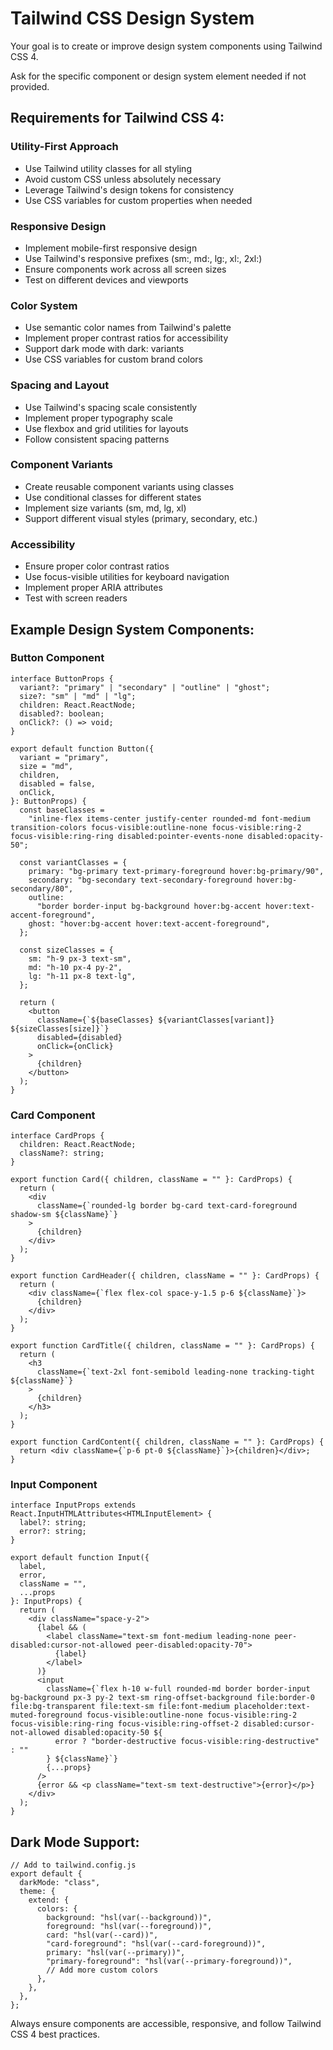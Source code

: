 # Tailwind CSS Design System

Your goal is to create or improve design system components using Tailwind CSS 4.

Ask for the specific component or design system element needed if not provided.

## Requirements for Tailwind CSS 4:

### Utility-First Approach

- Use Tailwind utility classes for all styling
- Avoid custom CSS unless absolutely necessary
- Leverage Tailwind's design tokens for consistency
- Use CSS variables for custom properties when needed

### Responsive Design

- Implement mobile-first responsive design
- Use Tailwind's responsive prefixes (sm:, md:, lg:, xl:, 2xl:)
- Ensure components work across all screen sizes
- Test on different devices and viewports

### Color System

- Use semantic color names from Tailwind's palette
- Implement proper contrast ratios for accessibility
- Support dark mode with dark: variants
- Use CSS variables for custom brand colors

### Spacing and Layout

- Use Tailwind's spacing scale consistently
- Implement proper typography scale
- Use flexbox and grid utilities for layouts
- Follow consistent spacing patterns

### Component Variants

- Create reusable component variants using classes
- Use conditional classes for different states
- Implement size variants (sm, md, lg, xl)
- Support different visual styles (primary, secondary, etc.)

### Accessibility

- Ensure proper color contrast ratios
- Use focus-visible utilities for keyboard navigation
- Implement proper ARIA attributes
- Test with screen readers

## Example Design System Components:

### Button Component

```tsx
interface ButtonProps {
  variant?: "primary" | "secondary" | "outline" | "ghost";
  size?: "sm" | "md" | "lg";
  children: React.ReactNode;
  disabled?: boolean;
  onClick?: () => void;
}

export default function Button({
  variant = "primary",
  size = "md",
  children,
  disabled = false,
  onClick,
}: ButtonProps) {
  const baseClasses =
    "inline-flex items-center justify-center rounded-md font-medium transition-colors focus-visible:outline-none focus-visible:ring-2 focus-visible:ring-ring disabled:pointer-events-none disabled:opacity-50";

  const variantClasses = {
    primary: "bg-primary text-primary-foreground hover:bg-primary/90",
    secondary: "bg-secondary text-secondary-foreground hover:bg-secondary/80",
    outline:
      "border border-input bg-background hover:bg-accent hover:text-accent-foreground",
    ghost: "hover:bg-accent hover:text-accent-foreground",
  };

  const sizeClasses = {
    sm: "h-9 px-3 text-sm",
    md: "h-10 px-4 py-2",
    lg: "h-11 px-8 text-lg",
  };

  return (
    <button
      className={`${baseClasses} ${variantClasses[variant]} ${sizeClasses[size]}`}
      disabled={disabled}
      onClick={onClick}
    >
      {children}
    </button>
  );
}
```

### Card Component

```tsx
interface CardProps {
  children: React.ReactNode;
  className?: string;
}

export function Card({ children, className = "" }: CardProps) {
  return (
    <div
      className={`rounded-lg border bg-card text-card-foreground shadow-sm ${className}`}
    >
      {children}
    </div>
  );
}

export function CardHeader({ children, className = "" }: CardProps) {
  return (
    <div className={`flex flex-col space-y-1.5 p-6 ${className}`}>
      {children}
    </div>
  );
}

export function CardTitle({ children, className = "" }: CardProps) {
  return (
    <h3
      className={`text-2xl font-semibold leading-none tracking-tight ${className}`}
    >
      {children}
    </h3>
  );
}

export function CardContent({ children, className = "" }: CardProps) {
  return <div className={`p-6 pt-0 ${className}`}>{children}</div>;
}
```

### Input Component

```tsx
interface InputProps extends React.InputHTMLAttributes<HTMLInputElement> {
  label?: string;
  error?: string;
}

export default function Input({
  label,
  error,
  className = "",
  ...props
}: InputProps) {
  return (
    <div className="space-y-2">
      {label && (
        <label className="text-sm font-medium leading-none peer-disabled:cursor-not-allowed peer-disabled:opacity-70">
          {label}
        </label>
      )}
      <input
        className={`flex h-10 w-full rounded-md border border-input bg-background px-3 py-2 text-sm ring-offset-background file:border-0 file:bg-transparent file:text-sm file:font-medium placeholder:text-muted-foreground focus-visible:outline-none focus-visible:ring-2 focus-visible:ring-ring focus-visible:ring-offset-2 disabled:cursor-not-allowed disabled:opacity-50 ${
          error ? "border-destructive focus-visible:ring-destructive" : ""
        } ${className}`}
        {...props}
      />
      {error && <p className="text-sm text-destructive">{error}</p>}
    </div>
  );
}
```

## Dark Mode Support:

```tsx
// Add to tailwind.config.js
export default {
  darkMode: "class",
  theme: {
    extend: {
      colors: {
        background: "hsl(var(--background))",
        foreground: "hsl(var(--foreground))",
        card: "hsl(var(--card))",
        "card-foreground": "hsl(var(--card-foreground))",
        primary: "hsl(var(--primary))",
        "primary-foreground": "hsl(var(--primary-foreground))",
        // Add more custom colors
      },
    },
  },
};
```

Always ensure components are accessible, responsive, and follow Tailwind CSS 4 best practices.
